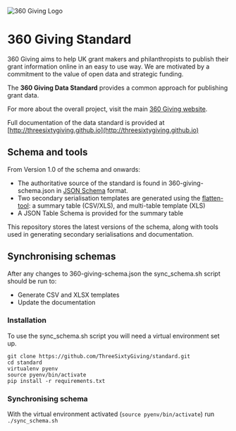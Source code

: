 ![360 Giving Logo](http://openphilanthropy.files.wordpress.com/2014/02/cropped-360givinglogo-2010-size.jpg)

360 Giving Standard
========

360 Giving aims to help UK grant makers and philanthropists to publish their grant information online in an easy to use way.  We are motivated by a commitment to the value of open data and strategic funding.

The **360 Giving Data Standard** provides a common approach for publishing grant data. 

For more about the overall project, visit the main [360 Giving website](http://threesixtygiving.com/about/).

Full documentation of the data standard is provided at [http://threesixtygiving.github.io](http://threesixtygiving.github.io)

## Schema and tools

From Version 1.0 of the schema and onwards:

* The authoritative source of the standard is found in 360-giving-schema.json in [JSON Schema](http://json-schema.org/) format.
* Two secondary serialisation templates are generated using the [flatten-tool](https://github.com/opendataservices/flatten-tool): a summary table (CSV/XLS), and multi-table template (XLS)
* A JSON Table Schema is provided for the summary table

This repository stores the latest versions of the schema, along with tools used in generating secondary serialisations and documentation.


## Synchronising schemas

After any changes to 360-giving-schema.json the sync_schema.sh script should be run to:

* Generate CSV and XLSX templates
* Update the documentation

### Installation

To use the sync_schema.sh script you will need a virtual environment set up. 

```
git clone https://github.com/ThreeSixtyGiving/standard.git
cd standard
virtualenv pyenv
source pyenv/bin/activate
pip install -r requirements.txt
```

### Synchronising schema

With the virtual environment activated (```source pyenv/bin/activate```) run ```./sync_schema.sh```